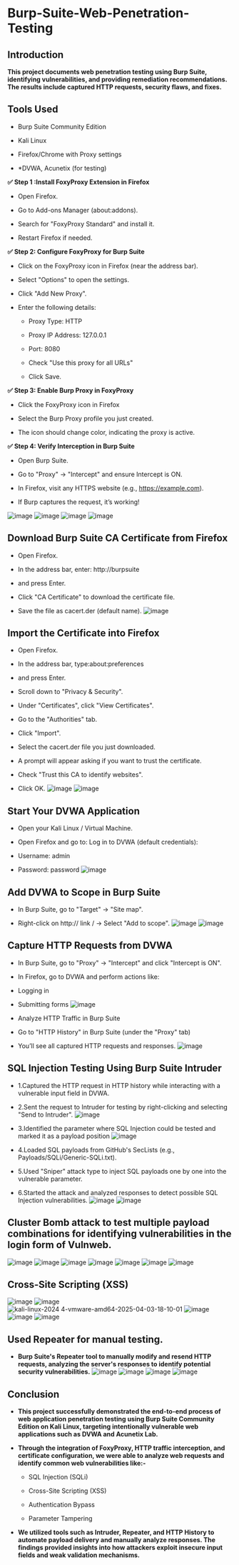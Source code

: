 # Burp-Suite-Web-Penetration-Testing

## Introduction
**This project documents web penetration testing using Burp Suite, identifying vulnerabilities, and providing remediation recommendations. The results include captured HTTP requests, security flaws, and fixes.**
## Tools Used
- Burp Suite Community Edition

- Kali Linux

- Firefox/Chrome with Proxy settings

- *DVWA, Acunetix (for testing)

**✅ Step 1 :Install FoxyProxy Extension in Firefox**
- Open Firefox.

- Go to Add-ons Manager (about:addons).

- Search for "FoxyProxy Standard" and install it.

- Restart Firefox if needed.

**✅ Step 2: Configure FoxyProxy for Burp Suite**

- Click on the FoxyProxy icon in Firefox (near the address bar).

- Select "Options" to open the settings.

- Click "Add New Proxy".

- Enter the following details:

    - Proxy Type: HTTP

    - Proxy IP Address: 127.0.0.1

    - Port: 8080

    - Check "Use this proxy for all URLs"

    - Click Save.

**✅ Step 3: Enable Burp Proxy in FoxyProxy**

- Click the FoxyProxy icon in Firefox

- Select the Burp Proxy profile you just created.

- The icon should change color, indicating the proxy is active.

**✅ Step 4: Verify Interception in Burp Suite**

- Open Burp Suite.

- Go to "Proxy" → "Intercept" and ensure Intercept is ON.

- In Firefox, visit any HTTPS website (e.g., https://example.com).

- If Burp captures the request, it’s working!

![image](https://github.com/user-attachments/assets/aad048fb-89b2-47c0-a4d7-30d846a9cd14)
![image](https://github.com/user-attachments/assets/6ff64f20-ad7e-401c-b907-b260f2b6797d)
![image](https://github.com/user-attachments/assets/3ed97e56-d730-4241-bc2d-6b6a5a6608c5)
![image](https://github.com/user-attachments/assets/c49923f2-de9a-49eb-8a10-03112fa39408)

## Download Burp Suite CA Certificate from Firefox
- Open Firefox.

- In the address bar, enter: http://burpsuite
  
- and press Enter.

- Click "CA Certificate" to download the certificate file.

- Save the file as cacert.der (default name).
![image](https://github.com/user-attachments/assets/c30edbd4-2bc6-4316-be5e-4292f4c9bf88)
## Import the Certificate into Firefox
- Open Firefox.

- In the address bar, type:about:preferences
  
- and press Enter.

- Scroll down to "Privacy & Security".

- Under "Certificates", click "View Certificates".

- Go to the "Authorities" tab.

- Click "Import".

- Select the cacert.der file you just downloaded.

- A prompt will appear asking if you want to trust the certificate.

- Check "Trust this CA to identify websites".

- Click OK.
![image](https://github.com/user-attachments/assets/8885aa35-ddf3-40b2-8079-bf91c4258031)
![image](https://github.com/user-attachments/assets/1e0d2723-9ede-4a34-9502-f2d1497a5e52)
## Start Your DVWA Application

- Open your Kali Linux / Virtual Machine.
  
- Open Firefox and go to: Log in to DVWA (default credentials):

- Username: admin

- Password: password
![image](https://github.com/user-attachments/assets/007a4017-320d-4b19-8e49-7e53ecb2651f)
 ## Add DVWA to Scope in Burp Suite

- In Burp Suite, go to "Target" → "Site map".

- Right-click on http:// link / → Select "Add to scope".
![image](https://github.com/user-attachments/assets/3f3ff79d-f307-4f98-933d-58eb18aa0101)
![image](https://github.com/user-attachments/assets/93d7dde2-e302-4419-858a-74088933287c)
## Capture HTTP Requests from DVWA

- In Burp Suite, go to "Proxy" → "Intercept" and click "Intercept is ON".

- In Firefox, go to DVWA and perform actions like:

- Logging in

- Submitting forms
![image](https://github.com/user-attachments/assets/23528533-7d98-4701-8175-54827aa42d34)
- Analyze HTTP Traffic in Burp Suite
  
- Go to "HTTP History" in Burp Suite (under the "Proxy" tab)

- You’ll see all captured HTTP requests and responses.
![image](https://github.com/user-attachments/assets/46e284ea-714d-4168-ac7c-56f8b0f0e141)

 ## SQL Injection Testing Using Burp Suite Intruder

- 1.Captured the HTTP request in HTTP history while interacting with a vulnerable input field in DVWA.

- 2.Sent the request to Intruder for testing by right-clicking and selecting "Send to Intruder".
![image](https://github.com/user-attachments/assets/b28f4ec7-5988-4943-9806-ee4877693351)
- 3.Identified the parameter where SQL Injection could be tested and marked it as a payload position
![image](https://github.com/user-attachments/assets/d9177e10-3ff9-42dd-8cb2-e14489972641)
- 4.Loaded SQL payloads from GitHub's SecLists (e.g., Payloads/SQLi/Generic-SQLi.txt).

- 5.Used "Sniper" attack type to inject SQL payloads one by one into the vulnerable parameter.

- 6.Started the attack and analyzed responses to detect possible SQL Injection vulnerabilities.
![image](https://github.com/user-attachments/assets/dad7f1d6-3545-4442-a02f-9148dbd6eeb0)
![image](https://github.com/user-attachments/assets/a34b2995-a799-43ed-9f7e-1716e65707ca)

## Cluster Bomb attack to test multiple payload combinations for identifying vulnerabilities in the login form of Vulnweb.
![image](https://github.com/user-attachments/assets/1f166247-da30-4bec-9178-f8b0e2cbac0d)
![image](https://github.com/user-attachments/assets/961b5a6f-977a-4771-991d-641ed4e3e6ff)
![image](https://github.com/user-attachments/assets/d87b7012-812c-4ea7-b869-195e73837106)
![image](https://github.com/user-attachments/assets/b31627d0-dbf6-4d11-a892-46a592bbc1fb)
![image](https://github.com/user-attachments/assets/f5419574-9d48-4a91-aed9-f0a6f31e7244)
![image](https://github.com/user-attachments/assets/2c67e930-7d99-4736-b4e9-2ad2c09add3d)
![image](https://github.com/user-attachments/assets/e0e9feda-7043-426c-bdf1-c80f6a4a97c4)
## Cross-Site Scripting (XSS)
![image](https://github.com/user-attachments/assets/9325b079-e4a3-42ad-8293-39261655bb2d)
![image](https://github.com/user-attachments/assets/6a179a7c-aaf2-41b2-9f81-cb581f004bcf)
![kali-linux-2024 4-vmware-amd64-2025-04-03-18-10-01](https://github.com/user-attachments/assets/ad7ff403-852a-4b08-a12a-7888759189fd)
![image](https://github.com/user-attachments/assets/bf90a62b-0a89-4e98-ad53-02579a828ff0)
![image](https://github.com/user-attachments/assets/549cbf48-5a75-4836-a4fa-2ec2d20f956a)
![image](https://github.com/user-attachments/assets/2733ff42-4d60-4ad6-850c-193b428d1b90)

## Used Repeater for manual testing.
- **Burp Suite's Repeater tool to manually modify and resend HTTP requests, analyzing the server's responses to identify potential security vulnerabilities.**
![image](https://github.com/user-attachments/assets/de81ff8a-f567-410b-ae0b-1dbd0fd4c940)
![image](https://github.com/user-attachments/assets/4f7bdb38-4afe-4142-8cef-2d4dd552d7c5)
![image](https://github.com/user-attachments/assets/49c6ec7d-d44b-4836-9c2a-5376bd2a42d8)
![image](https://github.com/user-attachments/assets/22c3e1f0-3057-49e7-871e-9a9b57fe7373)
## Conclusion
- **This project successfully demonstrated the end-to-end process of web application penetration testing using Burp Suite Community Edition on Kali Linux, targeting intentionally vulnerable web applications such as DVWA and Acunetix Lab.**

- **Through the integration of FoxyProxy, HTTP traffic interception, and certificate configuration, we were able to analyze web requests and identify common web vulnerabilities like:-**

  - SQL Injection (SQLi)

  - Cross-Site Scripting (XSS)

  - Authentication Bypass

  - Parameter Tampering

- **We utilized tools such as Intruder, Repeater, and HTTP History to automate payload delivery and manually analyze responses. The findings provided insights into how attackers exploit insecure input fields and weak validation mechanisms.**


